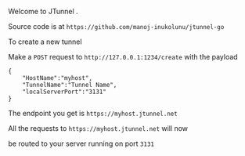 Welcome to JTunnel .

Source code is at `https://github.com/manoj-inukolunu/jtunnel-go`

To create a new tunnel

Make a `POST` request to `http://127.0.0.1:1234/create`
with the payload

```
{
    "HostName":"myhost",
    "TunnelName":"Tunnel Name",
    "localServerPort":"3131"
}

```

The endpoint you get is `https://myhost.jtunnel.net`

All the requests to `https://myhost.jtunnel.net` will now

be routed to your server running on port `3131`

